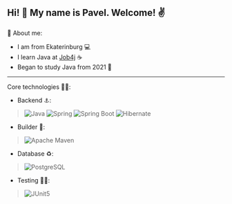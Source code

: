 ## Hi! 👋 My name is Pavel. Welcome! ✌️

📝 About me:
* I am from Ekaterinburg 💻
* I learn Java at [Job4j](https://job4j.ru/) ☕
* Began to study Java from 2021 📆

-----
Core technologies :man_technologist::
* Backend :anchor::
>![Java](https://a11ybadges.com/badge?logo=java)
>![Spring](https://a11ybadges.com/badge?logo=spring)
>![Spring Boot](https://a11ybadges.com/badge?logo=springboot)
>![Hibernate](https://a11ybadges.com/badge?logo=hibernate)

* Builder :hammer::
>![Apache Maven](https://a11ybadges.com/badge?logo=apachemaven)

* Database :recycle::
>![PostgreSQL](https://a11ybadges.com/badge?logo=postgresql)

* Testing :mechanic::
>![JUnit5](https://a11ybadges.com/badge?logo=junit5)
>
